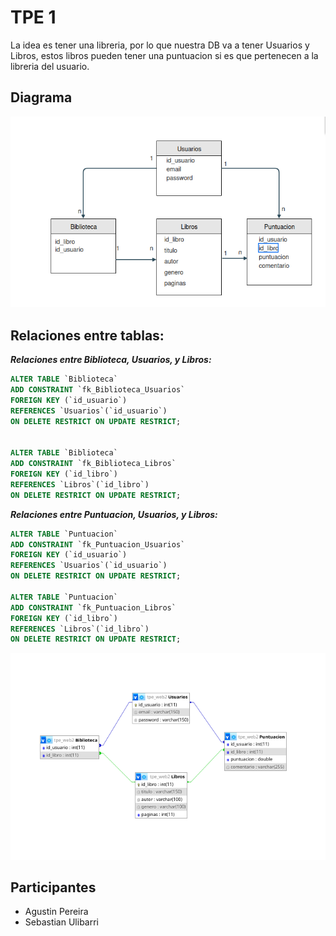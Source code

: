 # TPE 1
La idea es tener una libreria, por lo que nuestra DB va a tener Usuarios y Libros, estos libros pueden tener una puntuacion si es que pertenecen a la libreria del usuario.

## Diagrama

![Diagrama](imgs/diagrama.png)

## Relaciones entre tablas:

***Relaciones entre Biblioteca, Usuarios, y Libros:***

```sql
ALTER TABLE `Biblioteca`
ADD CONSTRAINT `fk_Biblioteca_Usuarios`
FOREIGN KEY (`id_usuario`)
REFERENCES `Usuarios`(`id_usuario`) 
ON DELETE RESTRICT ON UPDATE RESTRICT;


ALTER TABLE `Biblioteca`
ADD CONSTRAINT `fk_Biblioteca_Libros`
FOREIGN KEY (`id_libro`)
REFERENCES `Libros`(`id_libro`) 
ON DELETE RESTRICT ON UPDATE RESTRICT;
```

***Relaciones entre Puntuacion, Usuarios, y Libros:***
```sql
ALTER TABLE `Puntuacion`
ADD CONSTRAINT `fk_Puntuacion_Usuarios`
FOREIGN KEY (`id_usuario`)
REFERENCES `Usuarios`(`id_usuario`) 
ON DELETE RESTRICT ON UPDATE RESTRICT;

ALTER TABLE `Puntuacion`
ADD CONSTRAINT `fk_Puntuacion_Libros`
FOREIGN KEY (`id_libro`)
REFERENCES `Libros`(`id_libro`) 
ON DELETE RESTRICT ON UPDATE RESTRICT;
```
![relaciones](imgs/relaciones.png)
## Participantes

- Agustin Pereira
- Sebastian Ulibarri
